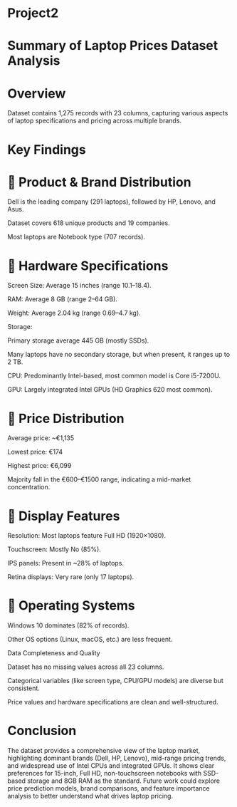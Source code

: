# Project2


# Summary of Laptop Prices Dataset Analysis
# Overview

Dataset contains 1,275 records with 23 columns, capturing various aspects of laptop specifications and pricing across multiple brands.

# Key Findings
# 🔹 Product & Brand Distribution

Dell is the leading company (291 laptops), followed by HP, Lenovo, and Asus.

Dataset covers 618 unique products and 19 companies.

Most laptops are Notebook type (707 records).

# 🔹 Hardware Specifications

Screen Size: Average 15 inches (range 10.1–18.4).

RAM: Average 8 GB (range 2–64 GB).

Weight: Average 2.04 kg (range 0.69–4.7 kg).

Storage:

Primary storage average 445 GB (mostly SSDs).

Many laptops have no secondary storage, but when present, it ranges up to 2 TB.

CPU: Predominantly Intel-based, most common model is Core i5-7200U.

GPU: Largely integrated Intel GPUs (HD Graphics 620 most common).

# 🔹 Price Distribution

Average price: ~€1,135

Lowest price: €174

Highest price: €6,099

Majority fall in the €600–€1500 range, indicating a mid-market concentration.

# 🔹 Display Features

Resolution: Most laptops feature Full HD (1920×1080).

Touchscreen: Mostly No (85%).

IPS panels: Present in ~28% of laptops.

Retina displays: Very rare (only 17 laptops).

# 🔹 Operating Systems

Windows 10 dominates (82% of records).

Other OS options (Linux, macOS, etc.) are less frequent.

Data Completeness and Quality

Dataset has no missing values across all 23 columns.

Categorical variables (like screen type, CPU/GPU models) are diverse but consistent.

Price values and hardware specifications are clean and well-structured.

# Conclusion

The dataset provides a comprehensive view of the laptop market, highlighting dominant brands (Dell, HP, Lenovo), mid-range pricing trends, and widespread use of Intel CPUs and integrated GPUs.
It shows clear preferences for 15-inch, Full HD, non-touchscreen notebooks with SSD-based storage and 8GB RAM as the standard.
Future work could explore price prediction models, brand comparisons, and feature importance analysis to better understand what drives laptop pricing.

